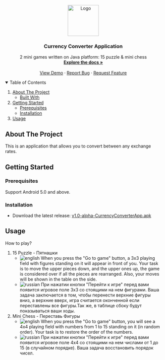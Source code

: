 <!-- PROJECT LOGO -->
<p align="center">
  <a>
    <img src="images/logo.png" alt="Logo" width="100" height="100">
  </a>

  <h3 align="center">Currency Converter Application</h3>

  <p align="center">
    2 mini games written on Java platform: 15 puzzle & mini chess
    <br />
    <a href="https://github.com/xuancanhit99/CurrencyExchangeApp"><strong>Explore the docs »</strong></a>
    <br />
    <br />
    <a href="https://github.com/xuancanhit99/CurrencyExchangeApp">View Demo</a>
    ·
    <a href="https://github.com/xuancanhit99/CurrencyExchangeApp/issues">Report Bug</a>
    ·
    <a href="https://github.com/xuancanhit99/CurrencyExchangeApp/issues">Request Feature</a>
  </p>



<!-- TABLE OF CONTENTS -->
<details open="open">
  <summary>Table of Contents</summary>
  <ol>
    <li>
      <a href="#about-the-project">About The Project</a>
      <ul>
        <li><a href="#built-with">Built With</a></li>
      </ul>
    </li>
    <li>
      <a href="#getting-started">Getting Started</a>
      <ul>
        <li><a href="#prerequisites">Prerequisites</a></li>
        <li><a href="#installation">Installation</a></li>
      </ul>
    </li>
    <li><a href="#usage">Usage</a></li>
  </ol>
</details>



<!-- ABOUT THE PROJECT -->
## About The Project

This is an application that allows you to convert between any exchange rates.




<!-- GETTING STARTED -->
## Getting Started

### Prerequisites

Support Android 5.0 and above.

### Installation

* Download the latest release: [v1.0-alpha-CurrencyConverterApp.apk](https://github.com/xuancanhit99/CurrencyExchangeApp/releases/download/v1.0-alpha-currency-converter/v1.0-alpha-CurrencyConverterApp.apk)

<!-- USAGE EXAMPLES -->
## Usage
How to play?
1. 15 Puzzle - Пятнашки
    * ![english] When you press the "Go to game" button, a 3x3 playing field with figures standing on it will appear in front of you. Your task is to move the upper pieces down, and the upper ones up, the game is considered over if all the pieces are rearranged. Also, your moves will be shown in the table on the side.
    * ![russian] При нажатии кнопки "Перейти к игре" перед вами появится игровое поле 3х3 со стоящими на нем фигурами. Ваша задача заключается в том, чтобы перенести верхние фигуры вниз, а верхние вверх, игра считается оконченной если переставлены все фигуры.Так же, в таблице сбоку будут показываться ваши ходы.
2. Mini Chess - Переставь Фигуры
    * ![english] When you press the "Go to game" button, you will see a 4x4 playing field with numbers from 1 to 15 standing on it (in random order). Your task is to restore the order of the numbers.
    * ![russian] При нажатии кнопки "Перейти к игре" перед вами появится игровое поле 4х4 со стоящими на нем числами от 1 до 15 (в случайном порядке). Ваша задача восстановить порядок чисел.

    



    

<!-- MARKDOWN LINKS & IMAGES -->
<!-- https://www.markdownguide.org/basic-syntax/#reference-style-links -->

[english]: https://img.shields.io/badge/English-EN-brightgreen
[russian]: https://img.shields.io/badge/Russian-RU-brightgreen
[product-screenshot]: images/15puzzle.png
[product-screenshot1]: images/minichess.png
